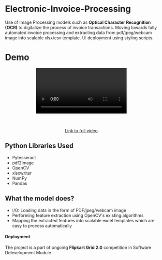 # Electronic-Invoice-Processing
Use of Image Processing models such as **Optical Character Recognition (OCR)** to digitalize the process of invoice transactions. Moving towards fully automated invoice processing and extracting data from pdf/jpeg/webcam image into scalable xlsx/csv template. UI deployment using styling scripts.

# Demo 
<div align = "center" >
<video controls>
  <source src="https://drive.google.com/file/d/1O3WsQxDEC859AgnvO5DiPUzSidoOYvmZ/view?usp=sharing" type="video/mp4">
</video>

<br></br>
<a href="https://bit.ly/2Dr8HBn">Link to full video</a>
</div>


## Python Libraries Used
* Pytesseract
* pdf2image
* OpenCV
* xlsxwriter
* NumPy
* Pandas

## What the model does?
* I/O: Loading data in the form of PDF/jpeg/webcam image 
* Performing feature extraction using OpenCV's existing algorithms
* Mapping the extracted features into scalable excel templates which are easy to process automatically

#### Deployment
The project is a part of ongoing **Flipkart Grid 2.0** competition in Software Delevelopment Module
